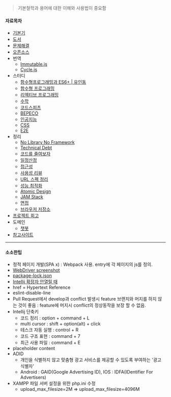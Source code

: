 > 기본철학과 용어에 대한 이해와 사용법이 중요함

#### 자료목차
- [기본기](기본기)
- [도서](도서)
- [문제해결](문제해결)
- [오픈소스](오픈소스)
- 번역
  - [Immutable.js](ImmutableJs)
  - [Cycle.js](CycleJs)
- 스터디
  - [함수형프로그래밍과 ES6+ | 유인동](함수형프로그래밍과-ES6)
  - [함수형 프로그래밍](함수형-프로그래밍)
  - [리엑티브 프로그래밍](리엑티브-프로그래밍)
  - [수학](수학)
  - [코드스피츠](코드스피츠)
  - [BEPECO](BEPECO)
  - [인공지능](인공지능)
  - [CSS](CSS)
  - [E2E](E2E)
- 정리
  - [No Library No Framework](No-Library-No-Framework)
  - [Technical Debt](Technical-Debt)
  - [코드를 줄여보자](코드를-줄여보자)
  - [일정산정](일정산정)
  - [접근성](접근성)
  - [사용성 리뷰](사용성-리뷰)
  - [URL 스펙 정리](URL-스펙-정리)
  - [성능 최적화](성능-최적화)
  - [Atomic Design](https://brunch.co.kr/@ultra0034/63)
  - [JAM Stack](https://jamstack.org/)
  - [면접](면접)
  - [브라우저 저장소](브라우저-저장소)
- [프로젝트 회고](프로젝트-회고)
- 도메인
  - [챗봇](챗봇)
- [참고사이트](참고사이트)

***

#### 소소한팁
- 정적 페이지 개발(SPA x) : Webpack 사용. entry에 각 페이지의 js를 정의.
- [WebDriver screenshot](WebDriver-screenshot)
- [package-lock.json](package-lock.json)
- [Intellij 확장자 안열릴 때](%5Bintellij%5D-확장자-안열릴-때)
- href = Hypertext Reference
- eslint-disable-line
- Pull Request에서 develop과 conflict 발생시 feature 브랜치와 머지를 하지 않는 것이 좋음 : feature에 머지시 conflict의 정상동작을 보장 할 수 없음.
- Intellij 단축키
  - 코드 정리 : option + command + L
  - multi cursor : shift + option(alt) + click
  - 테스크 자동 실행 : control + R
  - 코드 구조 표현 : command + 7
  - 최근 사용 파일 : command + E
- placeholder content
- ADID
  - 개인을 식별하지 않고 맞춤형 광고 서비스를 제공할 수 있도록 부여하는 '광고 식별자'
  - Android : GAID(Google Advertising ID), IOS : IDFA(IDentifier For Advertisers)
- XAMPP 파일 서버 설정을 위한 php.ini 수정
  - upload_max_filesize=2M => upload_max_filesize=4096M